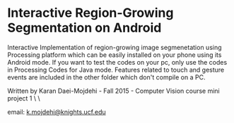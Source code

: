 # Interactive Region-Growing Segmentation on Android
Interactive Implementation of region-growing image segmenetation using Processing platform which can be easily installed on your phone using its Android mode.
If you want to test the codes on your pc, only use the codes in Processing Codes for Java mode. 
Features related to touch and gesture events are included in the other folder which don't compile on a PC.

Written by Karan Daei-Mojdehi - Fall 2015 - Computer Vision course mini project 1 \\ \\

email: k.mojdehi@knights.ucf.edu
